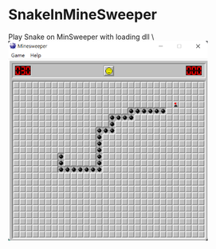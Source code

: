 # SnakeInMineSweeper
Play Snake on MinSweeper with loading dll \\
<img src = "https://github.com/LiMinChu914/SnakeInMineSweeper/blob/main/screenshot.png" width = "400" height = "400">
